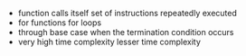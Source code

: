 - function calls itself
	set of instructions repeatedly executed
- for functions
	for loops
- through base case
	when the termination condition occurs
- very high time complexity
	lesser time complexity
